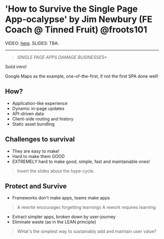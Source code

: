 # 'How to Survive the Single Page App-ocalypse' by Jim Newbury (FE Coach @ Tinned Fruit) @froots101

VIDEO: [here](https://www.youtube.com/watch?v=1SRO-1HBE6E&list=PLBzScQzZ83I_VX8zgmLqIfma_kJs3RRmu&index=23&t=0s). SLIDES: TBA.

---

> _SINGLE PAGE APPS DAMAGE BUSINESSES*_

Solid intro!

Google Maps as the example, one-of-the-first, if not the first SPA done well!

## How?

- Application-like experience
- Dynamic in-page updates
- API-driven data
- Client-side routing and history
- Static asset bundling

## Challenges to survival

- They are easy to make!
- Hard to make them GOOD
- EXTREMELY hard to make good, simple, fast and maintainable ones!

> Insert the slides about the hype-cycle.

## Protect and Survive

- Frameworks don't make apps, teams make apps
> A rewrite encourages forgetting learnings
> A rework requires learning
- Extract simpler apps, broken down by user-journey
- Eliminate waste (as in the LEAN principle)
> WHat's the simplest way to sustainably add and maintain user value?